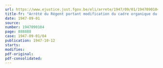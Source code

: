 ```yaml
---
url: https://www.ejustice.just.fgov.be/eli/arrete/1947/09/01/1947090104/justel
title-fr: "Arrêté du Régent portant modification du cadre organique du Ministère de la Santé publique et de la Famille"
date: 1947-09-01
source:
number: 1947090104
page: 888888
case: 1947-09-01/04
publication: 1947-10-12
starts:
modifies:
pdf-original:
pdf-consolidated:
---
```


